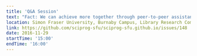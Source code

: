 ```yaml
---
title: 'Q&A Session'
text: "Fact: We can achieve more together through peer-to-peer assistance and collaboration than individually. Come work on your own coding projects in a supportive environment to get (and give) help from your peers! Sometimes, it's a matter of sharing software tools that will make each other's lives easier. Other times, it's finding the right solution online to resolve that annoying error message you keep running into. In all cases, we can learn from each other during these Q&A sessions."
location: Simon Fraser University, Burnaby Campus, Library Research Commons
link: https://github.com/sciprog-sfu/sciprog-sfu.github.io/issues/148
date: 2016-11-29
startTime: '15:00'
endTime: '16:00'
---
```

